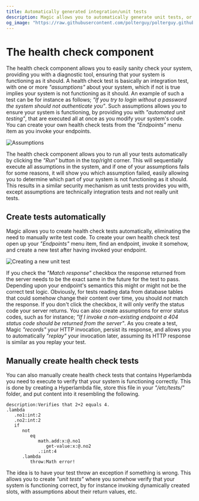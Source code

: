 ```yaml
---
title: Automatically generated integration/unit tests
description: Magic allows you to automatically generate unit tests, or integration tests. The assumptions component allows you to automatically run all such tests to sanity check your system's health.
og_image: "https://raw.githubusercontent.com/polterguy/polterguy.github.io/master/images/og-assumptions.jpg"
---
```


# The health check component

The health check component allows you to easily sanity check your system, providing you with a
diagnostic tool, ensuring that your system is functioning as it should. A health check test is basically
an integration test, with one or more _"assumptions"_ about your system, which if not is true
implies your system is not functioning as it should. An example of such a test can be for instance
as follows; _"If you try to login without a password the system should not authenticate you"_. Such assumptions
allows you to ensure your system is functioning, by providing you with _"automated unit testing"_, that
are executed all at once as you modify your system's code. You can create your own health check tests from
the _"Endpoints"_ menu item as you invoke your endpoints.

![Assumptions](https://raw.githubusercontent.com/polterguy/polterguy.github.io/master/images/assumptions.jpg)

The health check component allows you to run all your tests automatically by clicking the _"Run"_ button
in the top/right corner. This will sequentially execute all assumptions in the system, and if one of
your assumptions fails for some reasons, it will show you which assumption failed, easily allowing
you to determine which part of your system is not functioning as it should. This results in a similar
security mechanism as unit tests provides you with, except assumptions are technically
integration tests and not really unit tests.

## Create tests automatically

Magic allows you to create health check tests automatically, eliminating the need to manually write
test code. To create your own health check test open up your _"Endpoints"_ menu item, find an endpoint, invoke it
somehow, and create a new test after having invoked your endpoint.

![Creating a new unit test](https://raw.githubusercontent.com/polterguy/polterguy.github.io/master/images/new-assumption.jpg)

If you check the _"Match response"_ checkbox the response returned from the server needs to be the
exact same in the future for the test to pass. Depending upon your endpoint's semantics this might or might not be the correct
test logic. Obviously, for tests reading data from database tables that could somehow change their content
over time, you should _not_ match the response. If you don't click the checkbox, it will only verify the status
code your server returns. You can also create assumptions for error status codes, such as for
instance; _"If I invoke a non-existing endpoint a 404 status code should be returned from the server"_.
As you create a test, Magic _"records"_ your HTTP invocation, persist its response, and allows you to
automatically _"replay"_ your invocation later, assuming its HTTP response is similar as you replay your test.

## Manually create health check tests

You can also manually create health check tests that contains Hyperlambda you need to execute to verify that your
system is functioning correctly. This is done by creating a Hyperlambda file, store this file in your
_"/etc/tests/"_ folder, and put content into it resembling the following.

```
description:Verifies that 2+2 equals 4.
.lambda
   .no1:int:2
   .no2:int:2
   if
      not
         eq
            math.add:x:@.no1
               get-value:x:@.no2
            .:int:4
      .lambda
         throw:Math error!
```

The idea is to have your test throw an exception if something is wrong. This allows you
to create _"unit tests"_ where you somehow verify that your system is functioning correct, by for instance
invoking dynamically created slots, with assumptions about their return values, etc.
